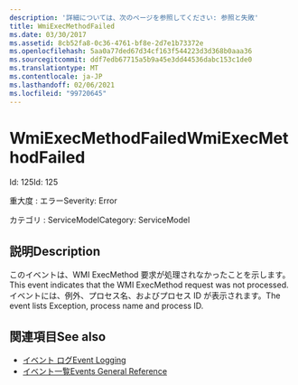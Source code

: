 ```yaml
---
description: '詳細については、次のページを参照してください: 参照と失敗'
title: WmiExecMethodFailed
ms.date: 03/30/2017
ms.assetid: 8cb52fa8-0c36-4761-bf8e-2d7e1b73372e
ms.openlocfilehash: 5aa0a77ded67d34cf163f544223d3d368b0aaa36
ms.sourcegitcommit: ddf7edb67715a5b9a45e3dd44536dabc153c1de0
ms.translationtype: MT
ms.contentlocale: ja-JP
ms.lasthandoff: 02/06/2021
ms.locfileid: "99720645"
---
```

# <a name="wmiexecmethodfailed"></a><span data-ttu-id="59b92-103">WmiExecMethodFailed</span><span class="sxs-lookup"><span data-stu-id="59b92-103">WmiExecMethodFailed</span></span>

<span data-ttu-id="59b92-104">Id: 125</span><span class="sxs-lookup"><span data-stu-id="59b92-104">Id: 125</span></span>  
  
 <span data-ttu-id="59b92-105">重大度 : エラー</span><span class="sxs-lookup"><span data-stu-id="59b92-105">Severity: Error</span></span>  
  
 <span data-ttu-id="59b92-106">カテゴリ : ServiceModel</span><span class="sxs-lookup"><span data-stu-id="59b92-106">Category: ServiceModel</span></span>  
  
## <a name="description"></a><span data-ttu-id="59b92-107">説明</span><span class="sxs-lookup"><span data-stu-id="59b92-107">Description</span></span>  

 <span data-ttu-id="59b92-108">このイベントは、WMI ExecMethod 要求が処理されなかったことを示します。</span><span class="sxs-lookup"><span data-stu-id="59b92-108">This event indicates that the WMI ExecMethod request was not processed.</span></span> <span data-ttu-id="59b92-109">イベントには、例外、プロセス名、およびプロセス ID が表示されます。</span><span class="sxs-lookup"><span data-stu-id="59b92-109">The event lists Exception, process name and process ID.</span></span>  
  
## <a name="see-also"></a><span data-ttu-id="59b92-110">関連項目</span><span class="sxs-lookup"><span data-stu-id="59b92-110">See also</span></span>

- [<span data-ttu-id="59b92-111">イベント ログ</span><span class="sxs-lookup"><span data-stu-id="59b92-111">Event Logging</span></span>](index.md)
- [<span data-ttu-id="59b92-112">イベント一覧</span><span class="sxs-lookup"><span data-stu-id="59b92-112">Events General Reference</span></span>](events-general-reference.md)
